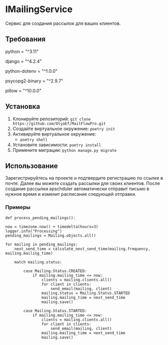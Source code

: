 # IMailingService

Сервис для создания рассылок для ваших клиентов.

## Требования

python = "^3.11"

django = "^4.2.4"

python-dotenv = "^1.0.0"

psycopg2-binary = "^2.9.7"

pillow = "^10.0.0"


## Установка

1. Клонируйте репозиторий: `git clone https://github.com/OlyaEf/MailFlowPro.git`
2. Создайте виртуальное окружение: `poetry init`
3. Активируйте виртуальное окружение:
    - `poetry shell`
4. Установите зависимости: `poetry install`
5. Примените миграции: `python manage.py migrate`

## Использование

Зарегистрируйтесь на проекте и подтвердите регистрацию по ссылке в почте.
Далее вы можете создать рассылки для своих клиентов. После создание рассылки apschduler автоматически отправит письмо в нужное время и изменит расписание следующей отправки.


### Примеры


    def process_pending_mailings():
    
    now = timezone.now() + timedelta(hours=3)
    logger.info("Processing")
    pending_mailings = Mailing.objects.all()

    for mailing in pending_mailings:
        next_send_time = calculate_next_send_time(mailing.frequency, mailing.mailing_time)

        match mailing.status:

            case Mailing.Status.CREATED:
                if mailing.mailing_time <= now:
                    clients = mailing.clients.all()
                    for client in clients:
                        send_email(mailing, client)
                    mailing.status = Mailing.Status.STARTED
                    mailing.mailing_time = next_send_time
                    mailing.save()

            case Mailing.Status.STARTED:
                if mailing.mailing_time <= now:
                    clients = mailing.clients.all()
                    for client in clients:
                        send_email(mailing, client)
                    mailing.mailing_time = next_send_time
                    mailing.save()


